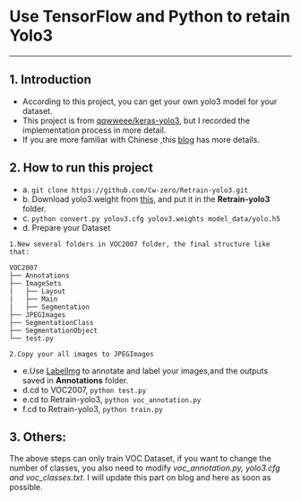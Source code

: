 # Use TensorFlow and Python to retain Yolo3
------
## 1. Introduction
- According to this project, you can get your own yolo3 model for your dataset.
- This project is from [qqwweee/keras-yolo3](https://github.com/qqwweee/keras-yolo3), but I recorded the implementation process in more detail.
- If you are more familiar with Chinese ,this [blog](https://www.cnblogs.com/justcoder/) has more details.

## 2. How to run this project
- a. `git clone https://github.com/Cw-zero/Retrain-yolo3.git`
- b. Download yolo3.weight from [this](https://pjreddie.com/media/files/yolov3.weights), and put it in the **Retrain-yolo3** folder.
- c. `python convert.py yolov3.cfg yolov3.weights model_data/yolo.h5`
- d. Prepare your Dataset
```
1.New several folders in VOC2007 folder, the final structure like that:

VOC2007
├── Annotations
├── ImageSets
|   ├── Layout
|   ├── Main
|   ├── Segmentation
├── JPEGImages
├── SegmentationClass
├── SegmentationObject
└── test.py

2.Copy your all images to JPEGImages
```
- e.Use [LabelImg](https://github.com/tzutalin/labelImg) to annotate and label your images,and the outputs saved in  **Annotations** folder.
- d.cd to VOC2007, `python test.py`
- e.cd to Retrain-yolo3, `python voc_annotation.py`
- f.cd to Retrain-yolo3, `python train.py`

## 3. Others:
The above steps can only train VOC Dataset, if you want to change the number of classes, you also need to modify *voc_annotation.py, yolo3.cfg and voc_classes.txt*. I will update this part on blog and here as soon as possible.
